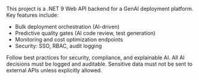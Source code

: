 <!-- Use this file to provide workspace-specific custom instructions to Copilot. For more details, visit https://code.visualstudio.com/docs/copilot/copilot-customization#_use-a-githubcopilotinstructionsmd-file -->

This project is a .NET 9 Web API backend for a GenAI deployment platform. Key features include:
- Bulk deployment orchestration (AI-driven)
- Predictive quality gates (AI code review, test generation)
- Monitoring and cost optimization endpoints
- Security: SSO, RBAC, audit logging

Follow best practices for security, compliance, and explainable AI. All AI decisions must be logged and auditable. Sensitive data must not be sent to external APIs unless explicitly allowed.
